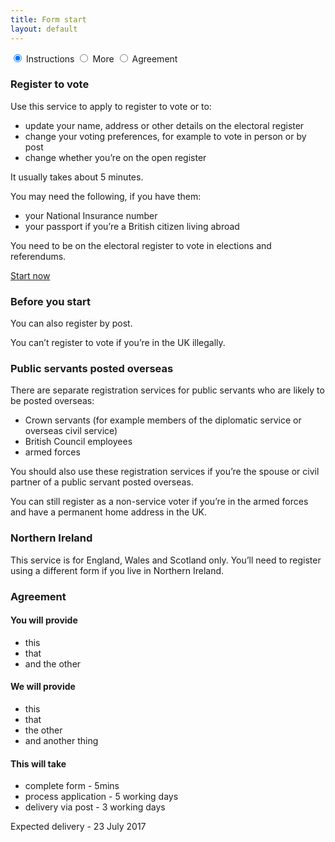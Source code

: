 ```yaml
---
title: Form start
layout: default
---
```


   <section>
      <div class="cf mw8 center">
        <input class="form-tabs--input" id="tab-instructions" type="radio" name="tabs" checked>
        <label class="form-tabs--label f7 f6-m f5-l" for="tab-instructions">Instructions</label>
        <input class="form-tabs--input" id="tab-more" type="radio" name="tabs">
        <label class="form-tabs--label f7 f6-m f5-l" for="tab-more">More</label>
        <input class="form-tabs--input" id="tab-agreement" type="radio" name="tabs">
        <label class="form-tabs--label f7 f6-m f5-l" for="tab-agreement">Agreement</label>
        <div class="form-tabs cf pa3">
          <div id="instructions" class="white">
            <h3 class="f3">Register to vote</h3>
            <p>Use this service to apply to register to vote or to:</p>
            <ul>
              <li>update your name, address or other details on the electoral register</li>
              <li>change your voting preferences, for example to vote in person or by post</li>
              <li>change whether you’re on the open register</li>
            </ul>
            <p>It usually takes about 5 minutes.</p>
            <p>You may need the following, if you have them:</p>
            <ul>
              <li>your National Insurance number</li>
            <li>your passport if you’re a British citizen living abroad</li>
            </ul>
            <p>You need to be on the electoral register to vote in elections and referendums.</p>
            <a href="{{site.baseurl}}/" class="ph3 pv2 input-reset ba link near-black bg-white hover-bg-green hover-white pointer f5 dib bn" type="submit" value="Start now">Start now</a>
          </div>
          <div id="more" class="white">
            <h3 class="f3">Before you start</h3>
            <p>You can also register by post.</p>
            <p>You can’t register to vote if you’re in the UK illegally.</p>
            <h3 class="f3">Public servants posted overseas</h3>
            <p>There are separate registration services for public servants who are likely to be posted overseas:</p>
            <ul>
              <li>Crown servants (for example members of the diplomatic service or overseas civil service)</li>
              <li>British Council employees</li>
              <li>armed forces</li>
            </ul>
            <p>You should also use these registration services if you’re the spouse or civil partner of a public servant posted overseas.</p>
            <p>You can still register as a non-service voter if you’re in the armed forces and have a permanent home address in the UK.</p>
            <h3 class="f3">Northern Ireland</h3>
            <p>This service is for England, Wales and Scotland only. You’ll need to register using a different form if you live in Northern Ireland.</p>
          </div>
          <div id="agreement" class="white">
            <h3 class="f3">Agreement</h3>
            <h4 class="f4">You will provide</h4>
            <ul>
              <li>this</li>
              <li>that</li>
              <li>and the other</li>
            </ul>
            <h4 class="f4">We will provide</h4>
            <ul>
              <li>this</li>
              <li>that</li>
              <li>the other</li>
              <li>and another thing</li>
            </ul>
            <h4 class="f4">This will take</h4>
            <ul>
              <li>complete form - 5mins</li>
              <li>process application - 5 working days</li>
              <li>delivery via post - 3 working days</li>
            </ul>
            <p class="b">Expected delivery - 23 July 2017</p>
          </div>
        </div>
      </div>
    </section>
